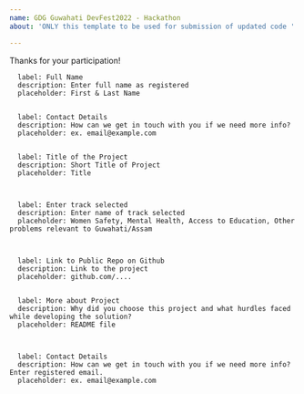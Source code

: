 ```yaml
---
name: GDG Guwahati DevFest2022 - Hackathon
about: 'ONLY this template to be used for submission of updated code '

---
```


Thanks for your participation!
        

      label: Full Name
      description: Enter full name as registered
      placeholder: First & Last Name
    

      label: Contact Details
      description: How can we get in touch with you if we need more info?
      placeholder: ex. email@example.com
   
 
      label: Title of the Project
      description: Short Title of Project
      placeholder: Title
   
 
 
      label: Enter track selected
      description: Enter name of track selected
      placeholder: Women Safety, Mental Health, Access to Education, Other problems relevant to Guwahati/Assam
  
      

      label: Link to Public Repo on Github
      description: Link to the project
      placeholder: github.com/....


      label: More about Project
      description: Why did you choose this project and what hurdles faced while developing the solution?
      placeholder: README file

 

      label: Contact Details
      description: How can we get in touch with you if we need more info? Enter registered email.
      placeholder: ex. email@example.com
  
      
    
